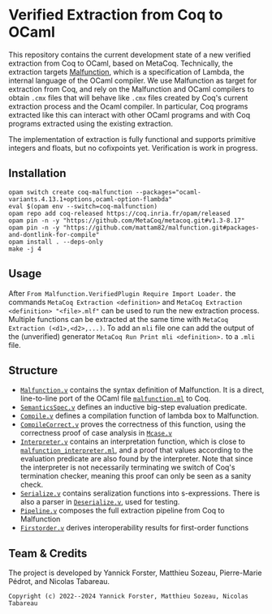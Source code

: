 # Verified Extraction from Coq to OCaml

This repository contains the current development state of a new verified extraction from Coq to OCaml, based on MetaCoq.
Technically, the extraction targets [Malfunction](https://github.com/stedolan/malfunction), which is a specification of Lambda, the internal language of the OCaml compiler.
We use Malfunction as target for extraction from Coq, and rely on the Malfunction and OCaml compilers to obtain `.cmx` files that will behave like `.cmx` files created by Coq's current extraction process and the Ocaml compiler.
In particular, Coq programs extracted like this can interact with other OCaml programs and with Coq programs extracted using the existing extraction.

The implementation of extraction is fully functional and supports primitive integers and floats, but no cofixpoints yet.
Verification is work in progress.

## Installation

```
opam switch create coq-malfunction --packages="ocaml-variants.4.13.1+options,ocaml-option-flambda"
eval $(opam env --switch=coq-malfunction)
opam repo add coq-released https://coq.inria.fr/opam/released
opam pin -n -y "https://github.com/MetaCoq/metacoq.git#v1.3-8.17"
opam pin -n -y "https://github.com/mattam82/malfunction.git#packages-and-dontlink-for-compile"
opam install . --deps-only
make -j 4
```

## Usage

After `From Malfunction.VerifiedPlugin Require Import Loader.`
the commands `MetaCoq Extraction <definition>` and `MetaCoq Extraction <definition> "<file>.mlf"` can be used to run the new extraction process.
Multiple functions can be extracted at the same time with `MetaCoq Extraction (<d1>,<d2>,...)`.
To add an `mli` file one can add the output of the (unverified) generator `MetaCoq Run Print mli <definition>.` to a `.mli` file.

## Structure

- [`Malfunction.v`](theories/Malfunction.v) contains the syntax definition of Malfunction. It is a direct, line-to-line port of the OCaml file [`malfunction.ml`](https://github.com/stedolan/malfunction/blob/master/src/malfunction.ml) to Coq.
- [`SemanticsSpec.v`](theories/SemanticsSpec.v) defines an inductive big-step evaluation predicate.
- [`Compile.v`](theories/Compile.v) defines a compilation function of lambda box to Malfunction.
- [`CompileCorrect.v`](theories/CompileCorrect.v) proves the correctness of this function, using the correctness proof of case analysis in [`Mcase.v`](theories/Mcase.v)
- [`Interpreter.v`](theories/Interpreter.v) contains an interpretation function, which is close to [`malfunction_interpreter.ml`](https://github.com/stedolan/malfunction/blob/master/src/malfunction_interpreter.ml), and a proof that values according to the evaluation predicate are also found by the interpreter. Note that since the interpreter is not necessarily terminating we switch of Coq's termination checker, meaning this proof can only be seen as a sanity check.
- [`Serialize.v`](theories/Serialize.v) contains seralization functions into s-expressions. There is also a parser in [`Deserialize.v`](theories/Deserialize.v), used for testing.
- [`Pipeline.v`](theories/Pipeline.v) composes the full extraction pipeline from Coq to Malfunction
- [`Firstorder.v`](theories/Firstorder.v) derives interoperability results for first-order functions

## Team & Credits

The project is developed by Yannick Forster, Matthieu Sozeau, Pierre-Marie Pédrot, and Nicolas Tabareau.

```
Copyright (c) 2022--2024 Yannick Forster, Matthieu Sozeau, Nicolas Tabareau
```
